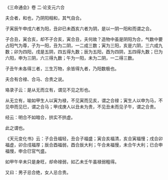 《三命通会》卷 二·论支元六合

夫合者，和也，乃阴阳相和，其气自合。

子寅辰午申戌六者为阳，丑卯已未酉亥六者为阴，是以一阴一阳和而谓之合。

子合丑，寅合亥，却不子合亥，寅合丑，夫何故？造物中虽是阴阳为合，气数中要占阳气为尊，子为一阳，丑为二阴，一二成三数；寅为三阳，亥是六阴，三六成九数；卯为四阳，戌是五阴，四五得九数；辰为五阳，酉为四阴，五四得九数；巳为六阳，申为三阴，六三得九数；午为一阳，未为二阴，一二得三数。

子丑午未各得三者，三生万物，余皆得九者，乃阳数极也。

夫合有合禄、合马、合贵之说。

珞录子云：是从无而立有，谓见不见之形也。

从无立有，喻如甲生人以寅为禄，不见寅而见亥，谓之合禄；寅生人以申为马，不见申而见巳，谓之合马；甲戌庚人以丑未为贵，不见丑未而见子午，谓之合贵。

经云：明合不如暗合，拱实不拱虚。

此之谓也。

《天元变化书》云：子合丑福轻，丑合子福盛；寅合亥福清，亥合寅福慢；戌合卯福虚，卯合戌福厚；辰合酉福弱，酉合辰大利；午合未福慢，未合午大利；已合申福慢，申合巳官气盛。

如甲午辛未只是身旺，却命禄弱，如乙未壬午虽禄弱粗得。

又曰：男子忌合绝，女人忌合贵。

